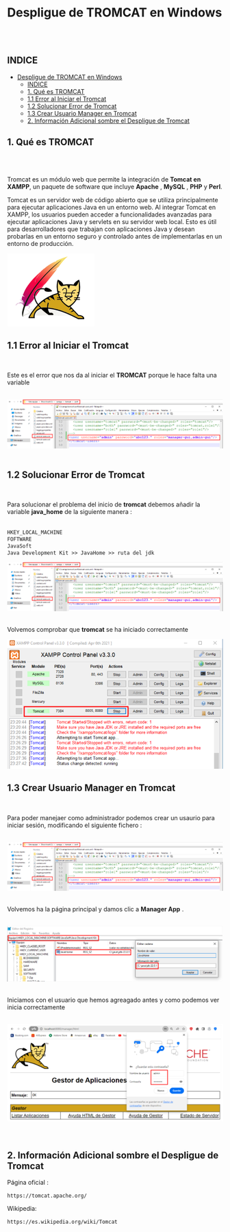 # Despligue de TROMCAT en Windows 
<br><br>
## INDICE 

- [Despligue de TROMCAT en Windows](#despligue-de-tromcat-en-windows)
  - [INDICE](#indice)
  - [1. Qué es TROMCAT](#1-qué-es-tromcat)
  - [1.1 Error al Iniciar el Tromcat](#11-error-al-iniciar-el-tromcat)
  - [1.2 Solucionar Error de Tromcat](#12-solucionar-error-de-tromcat)
  - [1.3 Crear Usuario Manager en Tromcat](#13-crear-usuario-manager-en-tromcat)
  - [2. Información Adicional sombre el Despligue de Tromcat](#2-información-adicional-sombre-el-despligue-de-tromcat)


## 1. Qué es TROMCAT 
<br><br>

Tromcat es un módulo web que permite la integración de **Tomcat en XAMPP**, un paquete de software que incluye **Apache** , **MySQL** , **PHP** y **Perl**. 

Tomcat es un servidor web de código abierto que se utiliza principalmente para ejecutar aplicaciones Java en un entorno web. Al integrar Tomcat en XAMPP, los usuarios pueden acceder a funcionalidades avanzadas para ejecutar aplicaciones Java y servlets en su servidor web local. Esto es útil para desarrolladores que trabajan con aplicaciones Java y desean probarlas en un entorno seguro y controlado antes de implementarlas en un entorno de producción.

![Logo Tromcat](./img/despligue_tromcat/logo_tromcat.png)


## 1.1 Error al Iniciar el Tromcat 
<br>

Este es el error que nos da al iniciar el **TROMCAT** porque le hace falta una variable 
<br><br>


![Error al Iniciar Tromcat](./img/despligue_tromcat/1_crear_usuarios_tromcat.png)
<br><br>

## 1.2 Solucionar Error de Tromcat 
<br>

Para solucionar el problema del inicio de **tromcat** debemos añadir la variable **java_home** de la siguiente manera : 
<br><br>

~~~
HKEY_LOCAL_MACHINE
FOFTWARE
JavaSoft
Java Development Kit >> JavaHome >> ruta del jdk
~~~



![Creción de Directorios](./img/despligue_tromcat/1_crear_usuarios_tromcat.png)
<br><br>

Volvemos comprobar que **tromcat** se ha iniciado correctamente
<br>

![Tromcat iniciado correctamente](./img/despligue_tromcat/2_variable_java_home.png)



## 1.3 Crear Usuario Manager en Tromcat
<br>


Para poder manejaer como administrador podemos crear un usaurio para iniciar sesión, modificando el siguiente fichero :
<br><br>

![Tromcat crear usuario 1](./img/despligue_tromcat/1_crear_usuarios_tromcat.png)
<br><br>

Volvemos ha la página principal y damos clic a **Manager App** . 
<br><br>

![Tromcat crear usuario 2](./img/despligue_tromcat/1_variable_java_home.png)
<br><br>

Iniciamos con el usuario que hemos agreagado antes y como podemos ver inicia correctamente 
<br><br>

![Tromcat crear usuario 3](./img/despligue_tromcat/3_crear_usuarios_tromcat.png)
<br><br><br>


## 2. Información Adicional sombre el Despligue de Tromcat 

Página oficial : 
~~~
https://tomcat.apache.org/
~~~

Wikipedia: 
~~~
https://es.wikipedia.org/wiki/Tomcat
~~~